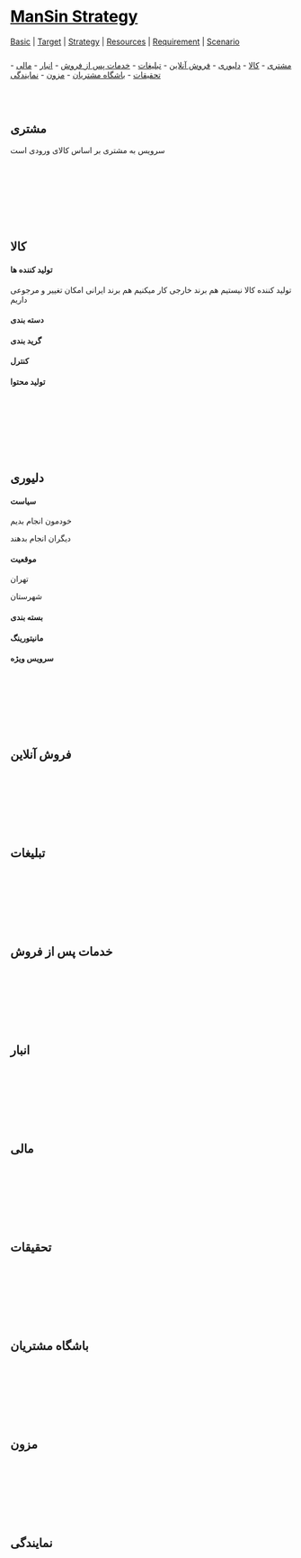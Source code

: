 <style>
.md0{margin-top: 150px;}
.md1{margin-top: 75px;}
.md2{margin-top: 50px;}
.md3{margin-top: 25px;}
.md4{margin-top: 5px;}
.tbl1 td#header{background-color: D1ECCF}
.tbl1 tr#header{background-color: D1ECCF}
</style>

# [<span style="color:black;">ManSin Strategy</span>](ManSin.md)

[Basic](ManSin-Basic.md) |
[Target](ManSin-Target.md) |
[Strategy](ManSin-Strategy.md) |
[Resources](ManSin-Resources.md) | 
[Requirement](ManSin-Requirement.md) |
[Scenario](ManSin-Scenario.md)
<div class="md3"></div>

<div>
<a href="#مشتری">مشتری</a> - 
<a href="#کالا">کالا</a> - 
<a href="#دلیوری">دلیوری</a> - 
<a href="#فروش-آنلاین">فروش آنلاین</a> - 
<a href="#تبلیغات">تبلیغات</a> -  
<a href="#خدمات-پس-از-فروش">خدمات پس از فروش</a> -
<a href="#انبار">انبار</a> -  
<a href="#مالی">مالی</a> -  
<a href="#تحقیقات">تحقیقات</a> -  
<a href="#باشگاه-مشتریان">باشگاه مشتریان</a> - 
<a href="#مزون">مزون</a> -
<a href="#نمایندگی">نمایندگی</a>
</div>
<div class="md1"></div>




## مشتری

سرویس به مشتری بر اساس کالای ورودی است







<div class="md0"></div>





## کالا

#### تولید کننده ها

تولید کننده کالا نیستیم
هم برند خارجی کار میکنیم هم برند ایرانی
امکان تغییر و مرجوعی داریم

#### دسته بندی 

#### گرید بندی 

#### کنترل

#### تولید محتوا






<div class="md0"></div>







## دلیوری

#### سیاست

خودمون انجام بدیم
<div class="md4"><div>
دیگران انجام بدهند
   
#### موقعیت

تهران
<div class="md4"><div>
شهرستان

#### بسته بندی

#### مانیتورینگ

#### سرویس ویژه
 
 




<div class="md0"></div>





## فروش آنلاین





<div class="md0"></div>






## تبلیغات




<div class="md0"></div>






##  خدمات پس از فروش





<div class="md0"></div>






##  انبار





<div class="md0"></div>






##  مالی





<div class="md0"></div>






##	تحقیقات






<div class="md0"></div>






##   باشگاه مشتریان







<div class="md0"></div>







##  مزون






<div class="md0"></div>






##  نمایندگی
